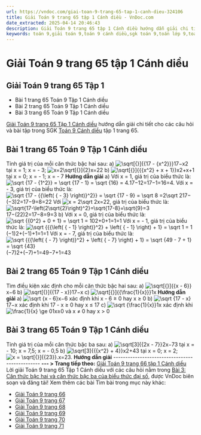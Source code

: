 ```yaml
---
url: https://vndoc.com/giai-toan-9-trang-65-tap-1-canh-dieu-324106
title: Giải Toán 9 trang 65 tập 1 Cánh diều - VnDoc.com
date_extracted: 2025-04-14 20:46:43
description: Giải Toán 9 trang 65 tập 1 Cánh diều hướng dẫn giải chi tiết các câu hỏi và bài tập trong SGK Toán 9 Cánh diều tập 1.
keywords: toán 9,giải toán 9,toán 9 cánh diều,sgk toán 9,toán lớp 9,toán lớp 9 cánh diều,sgk toán 9 cánh diều,toán 9 ctst,giải sgk toán 9 cánh diều,toán 9 cánh diều tập 1,giải bài tập toán 9 cánh diều,Toán 9 Bài 3 Căn thức bậc hai và căn thức bậc ba của biểu thức đại số,Căn thức bậc hai và căn thức bậc ba của biểu thức đại số,Giải Toán 9 Cánh diều tập 1 trang 64,Giải Toán 9 Cánh diều tập 1 trang 65,Giải Toán 9 Cánh diều tập 1 trang 66,toán 9 trang 65,giải toán 9 trang 65,toán 9 trang 65 cánh diều
---
```


# Giải Toán 9 trang 65 tập 1 Cánh diều
## **Giải Toán 9 trang 65 Tập 1**
  * Bài 1 trang 65 Toán 9 Tập 1 Cánh diều
  * Bài 2 trang 65 Toán 9 Tập 1 Cánh diều
  * Bài 3 trang 65 Toán 9 Tập 1 Cánh diều

[Giải Toán 9 trang 65 Tập 1 Cánh diều](<https://vndoc.com/giai-toan-9-trang-65-tap-1-canh-dieu-324106>) hướng dẫn giải chi tiết cho các câu hỏi và bài tập trong SGK [Toán 9 Cánh diều](<https://vndoc.com/toan-9-canh-dieu>) tập 1 trang 65.
## **Bài 1 trang 65 Toán 9 Tập 1 Cánh diều**
Tính giá trị của mỗi căn thức bậc hai sau:
a\) ![\\sqrt\[{}\]{{17 - {x^2}}}](https://i.vdoc.vn/data/image/blank.png)17−x2 tại x = 1; x = - 3; ![x=2\\sqrt\[{}\]{2}](https://i.vdoc.vn/data/image/blank.png)x=22
b\) ![\\sqrt\[{}\]{{{x^2} + x + 1}}](https://i.vdoc.vn/data/image/blank.png)x2+x+1 tại x = 0; x = - 1; x = - 7
**Hướng dẫn giải**
a\) Với x = 1, giá trị của biểu thức là:
![\\sqrt {17 - {1^2}} = \\sqrt {17 - 1} = \\sqrt {16} = 4.](https://i.vdoc.vn/data/image/blank.png)17−12=17−1=16=4.
Với x = - 3, giá trị của biểu thức là:
![\\sqrt {17 - {{\\left\( { - 3} \\right\)}^2}} = \\sqrt {17 - 9} = \\sqrt 8 =2\\sqrt 2](https://i.vdoc.vn/data/image/blank.png)17−\(−3\)2=17−9=8=22
Với ![x = 2\\sqrt 2](https://i.vdoc.vn/data/image/blank.png)x=22, giá trị của biểu thức là:
![\\sqrt{17-\\left\(2\\sqrt{2}\\right\)^2}=\\sqrt{17-8}=\\sqrt{9}=3](https://i.vdoc.vn/data/image/blank.png)17−\(22\)2=17−8=9=3
b\) Với x = 0, giá trị của biểu thức là:
![\\sqrt {{0^2} + 0 + 1} = \\sqrt 1 = 1](https://i.vdoc.vn/data/image/blank.png)02+0+1=1=1
Với x = - 1, giá trị của biểu thức là:
![\\sqrt {{{\\left\( { - 1} \\right\)}^2} + \\left\( { - 1} \\right\) + 1} = \\sqrt 1 = 1](https://i.vdoc.vn/data/image/blank.png)\(−1\)2+\(−1\)+1=1=1
Với x = - 7, giá trị của biểu thức là:
![\\sqrt {{{\\left\( { - 7} \\right\)}^2} + \\left\( { - 7} \\right\) + 1} = \\sqrt {49 - 7 + 1} = \\sqrt {43}](https://i.vdoc.vn/data/image/blank.png)\(−7\)2+\(−7\)+1=49−7+1=43
## **Bài 2 trang 65 Toán 9 Tập 1 Cánh diều**
Tìm điều kiện xác định cho mỗi căn thức bậc hai sau:
a\) ![\\sqrt\[{}\]{{x - 6}}](https://i.vdoc.vn/data/image/blank.png)x−6
b\) ![\\sqrt\[{}\]{{17 - x}}](https://i.vdoc.vn/data/image/blank.png)17−x
c\) ![\\sqrt\[{}\]{{\\frac{1}{x}}}](https://i.vdoc.vn/data/image/blank.png)1x
**Hướng dẫn giải**
a\) ![\\sqrt {x - 6}](https://i.vdoc.vn/data/image/blank.png)x−6 xác định khi x - 6 ≥ 0 hay x ≥ 0
b\) ![\\sqrt {17 - x}](https://i.vdoc.vn/data/image/blank.png)17−x xác định khi 17 - x ≥ 0 hay x ≤ 17
c\) ![\\sqrt {\\frac{1}{x}}](https://i.vdoc.vn/data/image/blank.png)1x xác định khi ![\\frac{1}{x} \\ge 0](https://i.vdoc.vn/data/image/blank.png)1x≥0 và x ≠ 0 hay x > 0
## **Bài 3 trang 65 Toán 9 Tập 1 Cánh diều**
Tính giá trị của mỗi căn thức bậc ba sau:
a\) ![\\sqrt\[3\]{{2x - 7}}](https://i.vdoc.vn/data/image/blank.png)2x−73 tại x = - 10; x = 7,5; x = - 0,5
b\) ![\\sqrt\[3\]{{{x^2} + 4}}](https://i.vdoc.vn/data/image/blank.png)x2+43 tại x = 0; x = 2; ![x = \\sqrt\[{}\]{{23}}.](https://i.vdoc.vn/data/image/blank.png)x=23.
**Hướng dẫn giải**
\-----------------------------------------------
**\--- > Trang tiếp theo:** [Giải Toán 9 trang 66 tập 1 Cánh diều](<https://vndoc.com/giai-toan-9-trang-66-tap-1-canh-dieu-324174>)
Lời giải Toán 9 trang 65 Tập 1 Cánh diều với các câu hỏi nằm trong [Bài 3: Căn thức bậc hai và căn thức bậc ba của biểu thức đại số](<https://vndoc.com/toan-9-canh-dieu-bai-3-can-thuc-bac-hai-va-can-thuc-bac-ba-cua-bieu-thuc-dai-so-321737>), được VnDoc biên soạn và đăng tải\!
Xem thêm các bài Tìm bài trong mục này khác:
  * [Giải Toán 9 trang 66](</giai-toan-9-trang-66-tap-1-canh-dieu-324174>)
  * [Giải Toán 9 trang 67](</giai-toan-9-trang-67-tap-1-canh-dieu-324177>)
  * [Giải Toán 9 trang 68](</giai-toan-9-trang-68-tap-1-canh-dieu-324180>)
  * [Giải Toán 9 trang 69](</giai-toan-9-trang-69-tap-1-canh-dieu-324183>)
  * [Giải Toán 9 trang 70](</giai-toan-9-trang-70-tap-1-canh-dieu-324187>)
  * [Giải Toán 9 trang 71](</giai-toan-9-trang-71-tap-1-canh-dieu-324193>)

